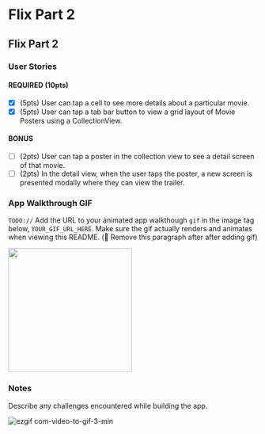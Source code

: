 # Flix Part 2 
## Flix Part 2

### User Stories

#### REQUIRED (10pts)
- [x] (5pts) User can tap a cell to see more details about a particular movie.
- [x] (5pts) User can tap a tab bar button to view a grid layout of Movie Posters using a CollectionView.

#### BONUS
- [ ] (2pts) User can tap a poster in the collection view to see a detail screen of that movie.
- [ ] (2pts) In the detail view, when the user taps the poster, a new screen is presented modally where they can view the trailer.

### App Walkthrough GIF
`TODO://` Add the URL to your animated app walkthough `gif` in the image tag below, `YOUR_GIF_URL_HERE`. Make sure the gif actually renders and animates when viewing this README. (🚫 Remove this paragraph after after adding gif)

<img src="
![ezgif com-video-to-gif-3-min](https://user-images.githubusercontent.com/42979064/108484269-dd308380-72c5-11eb-8574-844241ed9b95.gif)" width=250><br>

### Notes
Describe any challenges encountered while building the app.

![ezgif com-video-to-gif-3-min](https://user-images.githubusercontent.com/42979064/108484269-dd308380-72c5-11eb-8574-844241ed9b95.gif)

